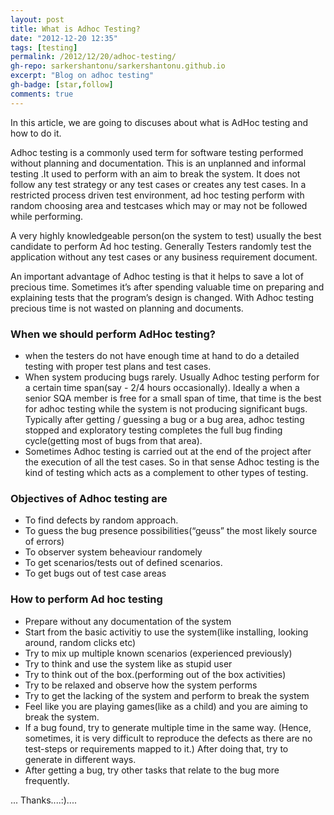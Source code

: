 ```yaml
---
layout: post
title: What is Adhoc Testing?
date: "2012-12-20 12:35"
tags: [testing]
permalink: /2012/12/20/adhoc-testing/
gh-repo: sarkershantonu/sarkershantonu.github.io
excerpt: "Blog on adhoc testing"
gh-badge: [star,follow]
comments: true
---
```

In this article, we are going to discuses about what is AdHoc testing and how to do it. 

Adhoc testing is a commonly used term for software testing performed without planning and documentation. This is an unplanned and informal testing .It used to perform with an aim to break the system. It does not follow any test strategy or any test cases or creates any test cases. In a restricted process driven test environment, ad hoc testing perform with random choosing area and testcases which may or may not be followed while performing. 

A very highly knowledgeable person(on the system to test) usually the best candidate to perform Ad hoc testing. Generally Testers randomly test the application without any test cases or any business requirement document. 

An important advantage of Adhoc testing is that it helps to save a lot of precious time. Sometimes it’s after spending valuable time on preparing and explaining tests that the program’s design is changed. With Adhoc testing precious time is not wasted on planning and documents.
 
### When we should perform AdHoc testing?
- when the testers do not have enough time at hand to do a detailed testing with proper test plans and test cases. 
- When system producing bugs rarely. Usually Adhoc testing perform for a certain time span(say - 2/4 hours occasionally). Ideally a when a senior SQA member is free for a small span of time, that time is the best for adhoc testing while the system is not producing significant bugs. Typically after getting / guessing a bug or a bug area, adhoc testing stopped and exploratory testing completes the full bug finding cycle(getting most of bugs from that area). 
- Sometimes Adhoc testing is carried out at the end of the project after the execution of all the test cases. So in that sense Adhoc testing is the kind of testing which acts as a complement to other types of testing.

### Objectives of Adhoc testing are 
- To find defects by random approach.
- To guess the bug presence possibilities(“geuss” the most likely source of errors)
- To observer system beheaviour randomely 
- To get scenarios/tests out of defined scenarios.
- To get bugs out of test case areas

### How to perform Ad hoc testing 
- Prepare without any documentation of the system
- Start from the basic activitiy to use the system(like installing, looking around, random clicks etc)
- Try to mix up multiple known scenarios (experienced previously)
- Try to think and use the system like as stupid user
- Try to think out of the box.(performing out of the box activities)
- Try to be relaxed and observe how the system performs
- Try to get the lacking of the system and perform to break the system
- Feel like you are playing games(like as a child) and you are aiming to break the system. 
- If a bug found, try to generate multiple time in the same way. (Hence, sometimes, it is very difficult to reproduce the defects as there are no test-steps or requirements mapped to it.) After doing that, try to generate in different ways.
- After getting a bug, try other tasks that relate to the bug more frequently. 



... Thanks....:)....